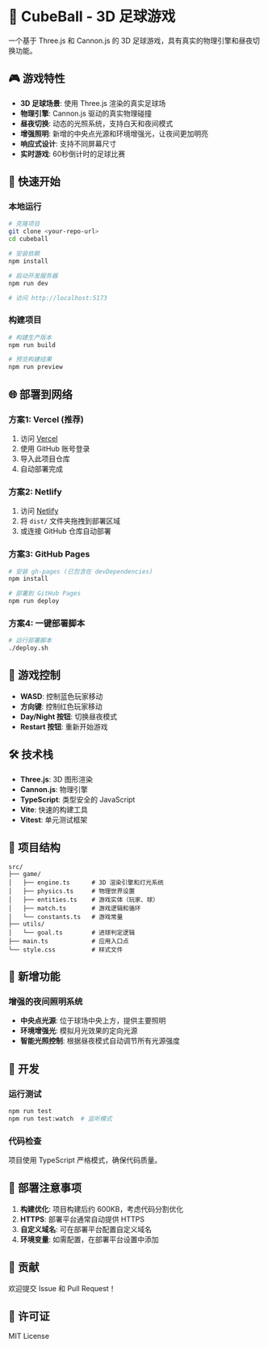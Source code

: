 # 🏈 CubeBall - 3D 足球游戏

一个基于 Three.js 和 Cannon.js 的 3D 足球游戏，具有真实的物理引擎和昼夜切换功能。

## 🎮 游戏特性

- **3D 足球场景**: 使用 Three.js 渲染的真实足球场
- **物理引擎**: Cannon.js 驱动的真实物理碰撞
- **昼夜切换**: 动态的光照系统，支持白天和夜间模式
- **增强照明**: 新增的中央点光源和环境增强光，让夜间更加明亮
- **响应式设计**: 支持不同屏幕尺寸
- **实时游戏**: 60秒倒计时的足球比赛

## 🚀 快速开始

### 本地运行

```bash
# 克隆项目
git clone <your-repo-url>
cd cubeball

# 安装依赖
npm install

# 启动开发服务器
npm run dev

# 访问 http://localhost:5173
```

### 构建项目

```bash
# 构建生产版本
npm run build

# 预览构建结果
npm run preview
```

## 🌐 部署到网络

### 方案1: Vercel (推荐)

1. 访问 [Vercel](https://vercel.com)
2. 使用 GitHub 账号登录
3. 导入此项目仓库
4. 自动部署完成

### 方案2: Netlify

1. 访问 [Netlify](https://netlify.com)
2. 将 `dist/` 文件夹拖拽到部署区域
3. 或连接 GitHub 仓库自动部署

### 方案3: GitHub Pages

```bash
# 安装 gh-pages (已包含在 devDependencies)
npm install

# 部署到 GitHub Pages
npm run deploy
```

### 方案4: 一键部署脚本

```bash
# 运行部署脚本
./deploy.sh
```

## 🎯 游戏控制

- **WASD**: 控制蓝色玩家移动
- **方向键**: 控制红色玩家移动
- **Day/Night 按钮**: 切换昼夜模式
- **Restart 按钮**: 重新开始游戏

## 🛠️ 技术栈

- **Three.js**: 3D 图形渲染
- **Cannon.js**: 物理引擎
- **TypeScript**: 类型安全的 JavaScript
- **Vite**: 快速的构建工具
- **Vitest**: 单元测试框架

## 📁 项目结构

```
src/
├── game/
│   ├── engine.ts      # 3D 渲染引擎和灯光系统
│   ├── physics.ts     # 物理世界设置
│   ├── entities.ts    # 游戏实体（玩家、球）
│   ├── match.ts       # 游戏逻辑和循环
│   └── constants.ts   # 游戏常量
├── utils/
│   └── goal.ts        # 进球判定逻辑
├── main.ts            # 应用入口点
└── style.css          # 样式文件
```

## 🌟 新增功能

### 增强的夜间照明系统

- **中央点光源**: 位于球场中央上方，提供主要照明
- **环境增强光**: 模拟月光效果的定向光源
- **智能光照控制**: 根据昼夜模式自动调节所有光源强度

## 🔧 开发

### 运行测试

```bash
npm run test
npm run test:watch  # 监听模式
```

### 代码检查

项目使用 TypeScript 严格模式，确保代码质量。

## 📝 部署注意事项

1. **构建优化**: 项目构建后约 600KB，考虑代码分割优化
2. **HTTPS**: 部署平台通常自动提供 HTTPS
3. **自定义域名**: 可在部署平台配置自定义域名
4. **环境变量**: 如需配置，在部署平台设置中添加

## 🤝 贡献

欢迎提交 Issue 和 Pull Request！

## 📄 许可证

MIT License
